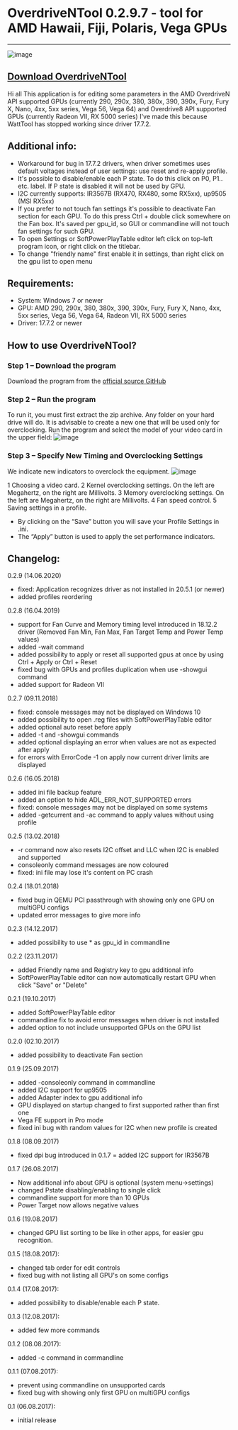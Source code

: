 # OverdriveNTool 0.2.9.7 - tool for AMD Hawaii, Fiji, Polaris, Vega GPUs
------------------------------------------------------------------
![image](https://user-images.githubusercontent.com/122867950/212854094-d495459b-5b7d-4d1b-831e-ab7a0fb0df6d.png)

[Download OverdriveNTool](https://github.com/tech-o-stor/OverdriveNTool/)
--------------------------------------------------------------------------------------

Hi all
This application is for editing some parameters in the AMD OverdriveN API supported GPUs (currently 290, 290x, 380, 380x, 390, 390x, Fury, Fury X, Nano, 4xx, 5xx series, Vega 56, Vega 64) and Overdrive8 API supported GPUs (currently Radeon VII, RX 5000 series)
I've made this because WattTool has stopped working since driver 17.7.2.

## Additional info:
+ Workaround for bug in 17.7.2 drivers, when driver sometimes uses default voltages instead of user settings: use reset and re-apply profile.
+ It's possible to disable/enable each P state. To do this click on P0, P1.. etc. label. If P state is disabled it will not be used by GPU.
+ I2C currently supports: IR3567B (RX470, RX480, some RX5xx), up9505 (MSI RX5xx)
+ If you prefer to not touch fan settings it's possible to deactivate Fan section for each GPU. To do this press Ctrl + double click somewhere on the Fan box. It's saved per gpu_id, so GUI or commandline will not touch fan settings for such GPU.
+ To open Settings or SoftPowerPlayTable editor left click on top-left program icon, or right click on the titlebar.
+ To change "friendly name" first enable it in settings, than right click on the gpu list to open menu

## Requirements:
+ System: Windows 7 or newer
+ GPU: AMD 290, 290x, 380, 380x, 390, 390x, Fury, Fury X, Nano, 4xx, 5xx series, Vega 56, Vega 64, Radeon VII, RX 5000 series
+ Driver: 17.7.2 or newer

## How to use OverdriveNTool?

### Step 1 – Download the program
Download the program from the [official source GitHub](https://github.com/tech-o-stor/OverdriveNTool/)

### Step 2 – Run the program
To run it, you must first extract the zip archive. Any folder on your hard drive will do. It is advisable to create a new one that will be used only for overclocking.
Run the program and select the model of your video card in the upper field:
![image](https://user-images.githubusercontent.com/122867950/212857251-165d7041-4ba0-434a-9366-f807ddb4a97e.png)

### Step 3 – Specify New Timing and Overclocking Settings
We indicate new indicators to overclock the equipment.
![image](https://user-images.githubusercontent.com/122867950/212857280-6331689a-e469-4645-a5be-865efda1a194.png)

1 Choosing a video card.
2 Kernel overclocking settings. On the left are Megahertz, on the right are Millivolts.
3 Memory overclocking settings. On the left are Megahertz, on the right are Millivolts.
4 Fan speed control.
5 Saving settings in a profile.
  + By clicking on the “Save” button you will save your Profile Settings in .ini.
  + The “Apply” button is used to apply the set performance indicators.

## Changelog:

0.2.9 (14.06.2020)
+ fixed: Application recognizes driver as not installed in 20.5.1 (or newer)
+ added profiles reordering

0.2.8 (16.04.2019)
+ support for Fan Curve and Memory timing level introduced in 18.12.2 driver (Removed Fan Min, Fan Max, Fan Target Temp and Power Temp values)
+ added -wait command
+ added possibility to apply or reset all supported gpus at once by using Ctrl + Apply or Ctrl + Reset
+ fixed bug with GPUs and profiles duplication when use -showgui command
+ added support for Radeon VII

0.2.7 (09.11.2018)
+ fixed: console messages may not be displayed on Windows 10
+ added possibility to open .reg files with SoftPowerPlayTable editor
+ added optional auto reset before apply
+ added -t and -showgui commands
+ added optional displaying an error when values are not as expected after apply
+ for errors with ErrorCode -1 on apply now current driver limits are displayed

0.2.6 (16.05.2018)
+ added ini file backup feature
+ added an option to hide ADL_ERR_NOT_SUPPORTED errors
+ fixed: console messages may not be displayed on some systems
+ added -getcurrent and -ac command to apply values without using profile

0.2.5 (13.02.2018)
+ -r command now also resets I2C offset and LLC when I2C is enabled and supported
+ consoleonly command messages are now coloured
+ fixed: ini file may lose it's content on PC crash

0.2.4 (18.01.2018)
+ fixed bug in QEMU PCI passthrough with showing only one GPU on multiGPU configs
+ updated error messages to give more info

0.2.3 (14.12.2017)
+ added possibility to use * as gpu_id in commandline

0.2.2 (23.11.2017)
+ added Friendly name and Registry key to gpu additional info
+ SoftPowerPlayTable editor can now automatically restart GPU when click "Save" or "Delete"

0.2.1 (19.10.2017)
+ added SoftPowerPlayTable editor
+ commandline fix to avoid error messages when driver is not installed
+ added option to not include unsupported GPUs on the GPU list

0.2.0 (02.10.2017)
+ added possibility to deactivate Fan section

0.1.9 (25.09.2017)
+ added -consoleonly command in commandline
+ added I2C support for up9505
+ added Adapter index to gpu additional info
+ GPU displayed on startup changed to first supported rather than first one
+ Vega FE support in Pro mode
+ fixed ini bug with random values for I2C when new profile is created

0.1.8 (08.09.2017)
+ fixed dpi bug introduced in 0.1.7
= added I2C support for IR3567B

0.1.7 (26.08.2017)
+ Now additional info about GPU is optional (system menu->settings)
+ changed Pstate disabling/enabling to single click
+ commandline support for more than 10 GPUs
+ Power Target now allows negative values

0.1.6 (19.08.2017)
+ changed GPU list sorting to be like in other apps, for easier gpu recognition.

0.1.5 (18.08.2017):
+ changed tab order for edit controls
+ fixed bug with not listing all GPU's on some configs

0.1.4 (17.08.2017):
+ added possibility to disable/enable each P state.

0.1.3 (12.08.2017):
+ added few more commands

0.1.2 (08.08.2017):
+ added -c command in commandline

0.1.1 (07.08.2017):
+ prevent using commandline on unsupported cards
+ fixed bug with showing only first GPU on multiGPU configs

0.1 (06.08.2017):
+ initial release
